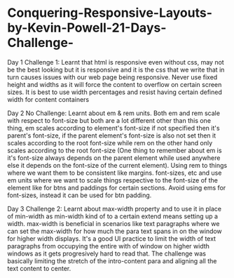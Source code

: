 # Conquering-Responsive-Layouts-by-Kevin-Powell-21-Days-Challenge-
Day 1 Challenge 1: Learnt that html is responsive even without css, may not be the best looking but it is responsive and it is the css that we write that in turn causes issues with our web page being responsive. Never use fixed height and widths as it will force the content to overflow on certain screen sizes. It is best to use width percentages and resist having certain defined width for content containers

Day 2 No Challenge: Learnt about em & rem units. Both em and rem scale with respect to font-size but both are a lot different other than this one thing, em scales according to element's font-size if not specified then it's parent's font-size, if the parent element's font-size is also not set then it scales according to the root font-size while rem on the other hand only scales according to the root font-size (One thing to remember about em is it's font-size always depends on the parent element while used anywhere else it depends on the font-size of the current element). Using rem to things where we want them to be consistent like margins. font-sizes, etc and use em units where we want to scale things respective to the font-size of the element like for btns and paddings for certain sections. Avoid using ems for font-sizes, instead it can be used for btn padding.

Day 3 Challenge 2: Learnt about max-width property and to use it in place of min-width as min-width kind of to a certain extend means setting up a width. max-width is beneficial in scenarios like text paragraphs where we can set the max-width for how much the para text spans in on the window for higher width displays. It's a good UI practice to limit the width of text paragraphs from occupying the entire with of window on higher width windows as it gets progresively hard to read that. The challenge was basically limiting the stretch of the intro-content para and aligning all the text content to center.
